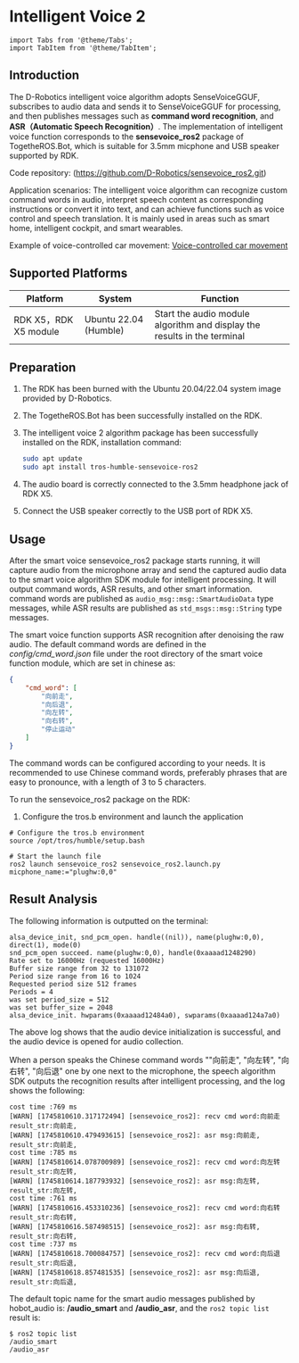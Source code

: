 # Intelligent Voice 2


```mdx-code-block
import Tabs from '@theme/Tabs';
import TabItem from '@theme/TabItem';
```

## Introduction

The D-Robotics intelligent voice algorithm adopts SenseVoiceGGUF, subscribes to audio data and sends it to SenseVoiceGGUF for processing, and then publishes messages such as **command word recognition**, and **ASR（Automatic Speech Recognition）**. The implementation of intelligent voice function corresponds to the **sensevoice_ros2** package of TogetheROS.Bot, which is suitable for 3.5mm micphone and USB speaker supported by RDK.

Code repository:  (https://github.com/D-Robotics/sensevoice_ros2.git)

Application scenarios: The intelligent voice algorithm can recognize custom command words in audio, interpret speech content as corresponding instructions or convert it into text, and can achieve functions such as voice control and speech translation. It is mainly used in areas such as smart home, intelligent cockpit, and smart wearables.

Example of voice-controlled car movement: [Voice-controlled car movement](../../apps/car_audio_control)

## Supported Platforms

| Platform | System | Function                    |
| -------- | ------------ | ---------------------------------- |
| RDK X5，RDK X5 module |  Ubuntu 22.04 (Humble) | Start the audio module algorithm and display the results in the terminal |


## Preparation

1. The RDK has been burned with the  Ubuntu 20.04/22.04 system image provided by D-Robotics.
2. The TogetheROS.Bot has been successfully installed on the RDK.
3. The intelligent voice 2 algorithm package has been successfully installed on the RDK, installation command:

   <Tabs groupId="tros-distro">
   <TabItem value="humble" label="Humble">

   ```bash
   sudo apt update
   sudo apt install tros-humble-sensevoice-ros2
   ```

   </TabItem>
   </Tabs>

4. The audio board is correctly connected to the 3.5mm headphone jack of RDK X5.
5. Connect the USB speaker correctly to the USB port of RDK X5.



## Usage

After the smart voice sensevoice_ros2 package starts running, it will capture audio from the microphone array and send the captured audio data to the smart voice algorithm SDK module for intelligent processing. It will output command words, ASR results, and other smart information. command words are published as `audio_msg::msg::SmartAudioData` type messages, while ASR results are published as `std_msgs::msg::String` type messages.


The smart voice function supports ASR recognition after denoising the raw audio. The default command words are defined in the *config/cmd_word.json* file under the root directory of the smart voice function module, which are set in chinese as:
```json
{
    "cmd_word": [
        "向前走",
        "向后退",
        "向左转",
        "向右转",
        "停止运动"
    ]
}
```

The command words can be configured according to your needs. It is recommended to use Chinese command words, preferably phrases that are easy to pronounce, with a length of 3 to 5 characters.


To run the sensevoice_ros2 package on the RDK:


1. Configure the tros.b environment and launch the application

<Tabs groupId="tros-distro">
<TabItem value="humble" label="Humble">

   ```shell
   # Configure the tros.b environment
   source /opt/tros/humble/setup.bash

   # Start the launch file
   ros2 launch sensevoice_ros2 sensevoice_ros2.launch.py micphone_name:="plughw:0,0"
   ```

</TabItem>

</Tabs>

## Result Analysis

The following information is outputted on the terminal:

```text
alsa_device_init, snd_pcm_open. handle((nil)), name(plughw:0,0), direct(1), mode(0)
snd_pcm_open succeed. name(plughw:0,0), handle(0xaaaad1248290)
Rate set to 16000Hz (requested 16000Hz)
Buffer size range from 32 to 131072
Period size range from 16 to 1024
Requested period size 512 frames
Periods = 4
was set period_size = 512
was set buffer_size = 2048
alsa_device_init. hwparams(0xaaaad12484a0), swparams(0xaaaad124a7a0)
```

The above log shows that the audio device initialization is successful, and the audio device is opened for audio collection.

When a person speaks the Chinese command words ""向前走", "向左转", "向右转", "向后退" one by one next to the microphone, the speech algorithm SDK outputs the recognition results after intelligent processing, and the log shows the following:

```text
cost time :769 ms
[WARN] [1745810610.317172494] [sensevoice_ros2]: recv cmd word:向前走
result_str:向前走,
[WARN] [1745810610.479493615] [sensevoice_ros2]: asr msg:向前走,
result_str:向前走,
cost time :785 ms
[WARN] [1745810614.078700989] [sensevoice_ros2]: recv cmd word:向左转
result_str:向左转,
[WARN] [1745810614.187793932] [sensevoice_ros2]: asr msg:向左转,
result_str:向左转,
cost time :761 ms
[WARN] [1745810616.453310236] [sensevoice_ros2]: recv cmd word:向右转
result_str:向右转,
[WARN] [1745810616.587498515] [sensevoice_ros2]: asr msg:向右转,
result_str:向右转,
cost time :737 ms
[WARN] [1745810618.700084757] [sensevoice_ros2]: recv cmd word:向后退
result_str:向后退,
[WARN] [1745810618.857481535] [sensevoice_ros2]: asr msg:向后退,
result_str:向后退,

```

The default topic name for the smart audio messages published by hobot_audio is: **/audio_smart** and **/audio_asr**, and the `ros2 topic list` result is:

```shell
$ ros2 topic list
/audio_smart
/audio_asr
```